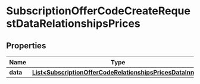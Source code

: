 

# SubscriptionOfferCodeCreateRequestDataRelationshipsPrices


## Properties

| Name | Type | Description | Notes |
|------------ | ------------- | ------------- | -------------|
|**data** | [**List&lt;SubscriptionOfferCodeRelationshipsPricesDataInner&gt;**](SubscriptionOfferCodeRelationshipsPricesDataInner.md) |  |  |



